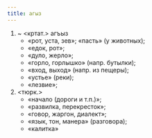 ```yaml
---
title: агыз
---
```


1. ~ <кртат.> агъыз
    * «рот, уста, зев»; «пасть» (у животных);
    * «едок, рот»;
    * «дуло, жерло»;
    * «горло, горлышко» (напр. бутылки);
    * «вход, выход» (напр. из пещеры);
    * «устье» (реки);
    * «лезвие»;
2. <тюрк.>
    * «начало (дороги и т.п.)»;
    * «развилка, перекресток»;
    * «говор, жаргон, диалект»;
    * «язык, тон, манера» (разговора);
    * «калитка»
